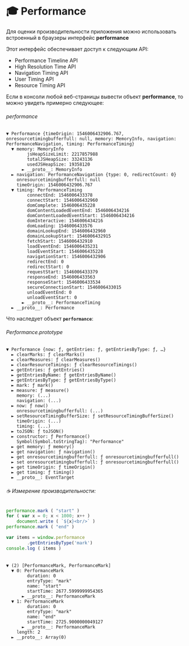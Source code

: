 # :mortar_board: Performance

Для оценки производительности приложения можно использовать встроенный в браузеры интерфейс **performance**

Этот интерфейс обеспечивает доступ к следующим API:

* Performance Timeline API
* High Resolution Time API
* Navigation Timing API
* User Timing API
* Resource Timing API

Если в консоли любой веб-страницы вывести объект **performance**, то можно увидеть примерно следующее:

###### performance
```console
▼ Performance {timeOrigin: 1546006432906.767, onresourcetimingbufferfull: null, memory: MemoryInfo, navigation: PerformanceNavigation, timing: PerformanceTiming}
  ▼ memory: MemoryInfo
        jsHeapSizeLimit: 2217857988
        totalJSHeapSize: 33243136
        usedJSHeapSize: 19358120
      ► __proto__: MemoryInfo
  ► navigation: PerformanceNavigation {type: 0, redirectCount: 0}
    onresourcetimingbufferfull: null
    timeOrigin: 1546006432906.767
  ▼ timing: PerformanceTiming
        connectEnd: 1546006433378
        connectStart: 1546006432960
        domComplete: 1546006435228
        domContentLoadedEventEnd: 1546006434216
        domContentLoadedEventStart: 1546006434216
        domInteractive: 1546006434216
        domLoading: 1546006433576
        domainLookupEnd: 1546006432960
        domainLookupStart: 1546006432915
        fetchStart: 1546006432910
        loadEventEnd: 1546006435231
        loadEventStart: 1546006435228
        navigationStart: 1546006432906
        redirectEnd: 0
        redirectStart: 0
        requestStart: 1546006433379
        responseEnd: 1546006433563
        responseStart: 1546006433534
        secureConnectionStart: 1546006433015
        unloadEventEnd: 0
        unloadEventStart: 0
      ► __proto__: PerformanceTiming
  ► __proto__: Performance
```
Что наследует объект **`performance`**:
###### Performance.prototype
```console
▼ Performance {now: ƒ, getEntries: ƒ, getEntriesByType: ƒ, …}
  ► clearMarks: ƒ clearMarks()
  ► clearMeasures: ƒ clearMeasures()
  ► clearResourceTimings: ƒ clearResourceTimings()
  ► getEntries: ƒ getEntries()
  ► getEntriesByName: ƒ getEntriesByName()
  ► getEntriesByType: ƒ getEntriesByType()
  ► mark: ƒ mark()
  ► measure: ƒ measure()
    memory: (...)
    navigation: (...)
  ► now: ƒ now()
    onresourcetimingbufferfull: (...)
  ► setResourceTimingBufferSize: ƒ setResourceTimingBufferSize()
    timeOrigin: (...)
    timing: (...)
  ► toJSON: ƒ toJSON()
  ► constructor: ƒ Performance()
    Symbol(Symbol.toStringTag): "Performance"
  ► get memory: ƒ memory()
  ► get navigation: ƒ navigation()
  ► get onresourcetimingbufferfull: ƒ onresourcetimingbufferfull()
  ► set onresourcetimingbufferfull: ƒ onresourcetimingbufferfull()
  ► get timeOrigin: ƒ timeOrigin()
  ► get timing: ƒ timing()
  ► __proto__: EventTarget
```
###### :coffee: Измерение производительности:
```javascript
performance.mark ( "start" )
for ( var x = 0; x < 1000; x++ )
    document.write ( `${x}<br/>` )
performance.mark ( "end" )

var items = window.performance
        .getEntriesByType('mark')
console.log ( items )
```
###### 
```console
▼ (2) [PerformanceMark, PerformanceMark]
  ▼ 0: PerformanceMark
        duration: 0
        entryType: "mark"
        name: "start"
        startTime: 2677.5999999954365
      ► __proto__: PerformanceMark
  ▼ 1: PerformanceMark
        duration: 0
        entryType: "mark"
        name: "end"
        startTime: 2725.9000000049127
      ► __proto__: PerformanceMark
    length: 2
  ► __proto__: Array(0)
```